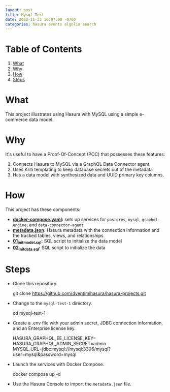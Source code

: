 ```yaml
---
layout: post
title: Mysql Test
date: 2022-11-22 16:07:00 -0700
categories: hasura events algolia search
---
```


# Table of Contents

1.  [What](#org5ebfcf5)
2.  [Why](#orgd518d66)
3.  [How](#orgc2663a5)
4.  [Steps](#org4e17772)


<a id="org5ebfcf5"></a>

# What

This project illustrates using Hasura with MySQL using a simple e-commerce data model.


<a id="orgd518d66"></a>

# Why

It's useful to have a Proof-Of-Concept (POC) that possesses these features:

1.  Connects Hasura to MySQL via a GraphQL Data Connector agent
2.  Uses Kriti templating to keep database secrets out of the metadata
3.  Has a data model with synthesized data and UUID primary key columns.


<a id="orgc2663a5"></a>

# How

This project has these components:

-   **[docker-compose.yaml](docker-compose.yaml):** sets up services for `postgres`, `mysql`, `graphql-engine`, and `data-connector-agent`
-   **[metadata.json](metadata.json):** Hasura metadata with the connection information and the tracked tables, views, and relationships
-   **[01<sub>init</sub><sub>model.sql</sub>](initdb.d-mysql/01_init_model.sql):** SQL script to initialize the data model
-   **[02<sub>init</sub><sub>data.sql</sub>](initdb.d-mysql/02_init_data.sql):** SQL script to initialize the data


<a id="org4e17772"></a>

# Steps

-   Clone this repository.

    git clone https://github.com/dventimihasura/hasura-projects.git

-   Change to the `mysql-test-1` directory.

    cd mysql-test-1

-   Create a .env file with your admin secret, JDBC connection information, and an Enterprise license key.

    HASURA_GRAPHQL_EE_LICENSE_KEY=<your enterprise license key>
    HASURA_GRAPHQL_ADMIN_SECRET=admin
    MYSQL_URL=jdbc:mysql://mysql:3306/mysql?user=mysql&password=mysql

-   Launch the services with Docker Compose.

    docker compose up -d

-   Use the Hasura Console to import the `metadata.json` file.

